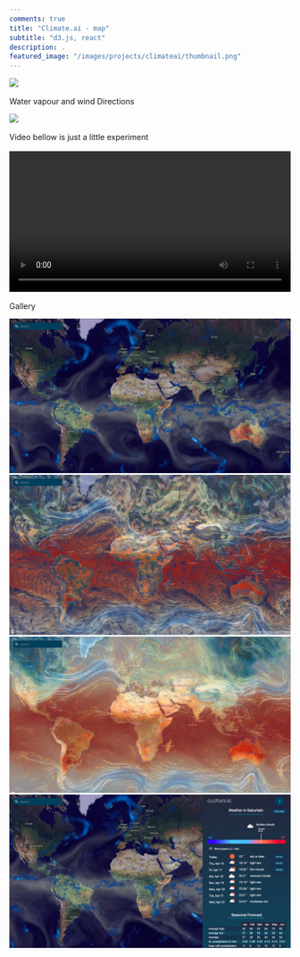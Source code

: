```yaml
---
comments: true
title: "Climate.ai - map"
subtitle: "d3.js, react"
description: .
featured_image: "/images/projects/climateai/thumbnail.png"
---
```

![](/images/projects/climateai/water.gif)


Water vapour and wind Directions 

![](/images/projects/climateai/wind.gif)


Video bellow is just a little experiment  
<br/>
<video width="100%" controls autoplay>
  <source src="/images/projects/climateai/wind.mp4" type="video/mp4">
</video>

Gallery

<div class="gallery" data-columns="3">
	<img src="/images/projects/climateai/1.png">
	<img src="/images/projects/climateai/2.png">
  <img src="/images/projects/climateai/3.png">
	<img src="/images/projects/climateai/4.png">
</div>

